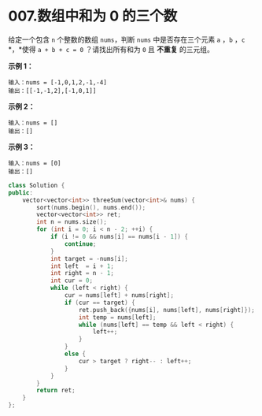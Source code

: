 # 007.数组中和为 0 的三个数

给定一个包含 `n` 个整数的数组 `nums`，判断 `nums` 中是否存在三个元素 `a` ，`b` ，`c` *，*使得 `a + b + c = 0` ？请找出所有和为 `0` 且 **不重复** 的三元组。

 

**示例 1：**

```
输入：nums = [-1,0,1,2,-1,-4]
输出：[[-1,-1,2],[-1,0,1]]
```

**示例 2：**

```
输入：nums = []
输出：[]
```

**示例 3：**

```
输入：nums = [0]
输出：[]
```

 ```C++
 class Solution {
 public:
     vector<vector<int>> threeSum(vector<int>& nums) {
         sort(nums.begin(), nums.end());
         vector<vector<int>> ret;
         int n = nums.size();
         for (int i = 0; i < n - 2; ++i) {
             if (i != 0 && nums[i] == nums[i - 1]) {
                 continue;
             }
             int target = -nums[i];
             int left  = i + 1;
             int right = n - 1;
             int cur = 0;
             while (left < right) {
                 cur = nums[left] + nums[right];
                 if (cur == target) {
                     ret.push_back({nums[i], nums[left], nums[right]});
                     int temp = nums[left];
                     while (nums[left] == temp && left < right) {
                         left++;
                     }
                 }
                 else {
                     cur > target ? right-- : left++;
                 }
             }
         }
         return ret;
     }
 };
 ```

